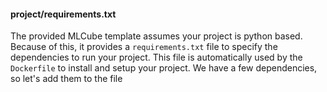 #### project/requirements.txt
The provided MLCube template assumes your project is python based. Because of this, it provides a `requirements.txt` file to specify the dependencies to run your project. This file is automatically used by the `Dockerfile` to install and setup your project. We have a few dependencies, so let's add them to the file